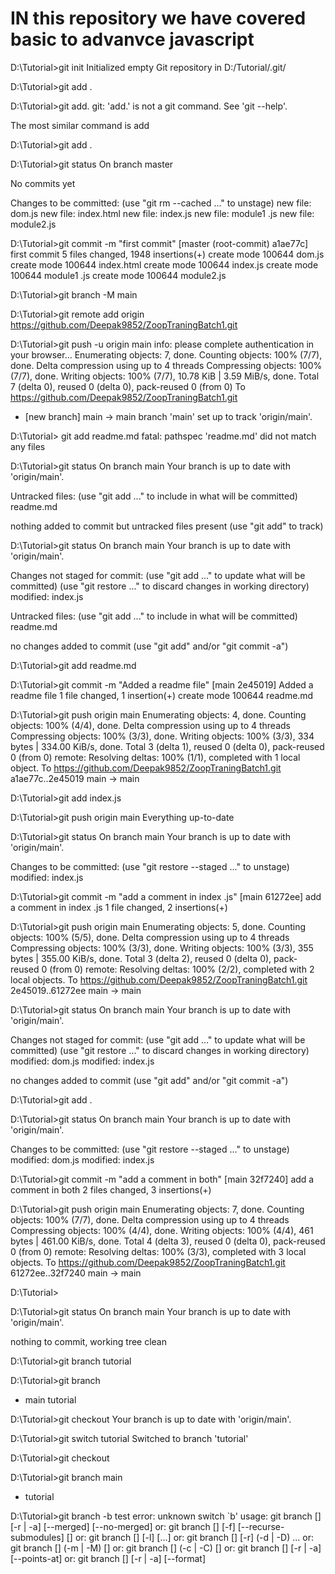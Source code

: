 # IN this repository we have covered basic to advanvce javascript

D:\Tutorial>git init
Initialized empty Git repository in D:/Tutorial/.git/

D:\Tutorial>git add .

D:\Tutorial>git add.
git: 'add.' is not a git command. See 'git --help'.

The most similar command is
add

D:\Tutorial>git add .

D:\Tutorial>git status
On branch master

No commits yet

Changes to be committed:
(use "git rm --cached <file>..." to unstage)
new file: dom.js
new file: index.html
new file: index.js
new file: module1 .js
new file: module2.js

D:\Tutorial>git commit -m "first commit"
[master (root-commit) a1ae77c] first commit
5 files changed, 1948 insertions(+)
create mode 100644 dom.js
create mode 100644 index.html
create mode 100644 index.js
create mode 100644 module1 .js
create mode 100644 module2.js

D:\Tutorial>git branch -M main

D:\Tutorial>git remote add origin https://github.com/Deepak9852/ZoopTraningBatch1.git

D:\Tutorial>git push -u origin main
info: please complete authentication in your browser...
Enumerating objects: 7, done.
Counting objects: 100% (7/7), done.
Delta compression using up to 4 threads
Compressing objects: 100% (7/7), done.
Writing objects: 100% (7/7), 10.78 KiB | 3.59 MiB/s, done.
Total 7 (delta 0), reused 0 (delta 0), pack-reused 0 (from 0)
To https://github.com/Deepak9852/ZoopTraningBatch1.git

- [new branch] main -> main
  branch 'main' set up to track 'origin/main'.

D:\Tutorial> git add readme.md
fatal: pathspec 'readme.md' did not match any files

D:\Tutorial>git status
On branch main
Your branch is up to date with 'origin/main'.

Untracked files:
(use "git add <file>..." to include in what will be committed)
readme.md

nothing added to commit but untracked files present (use "git add" to track)

D:\Tutorial>git status
On branch main
Your branch is up to date with 'origin/main'.

Changes not staged for commit:
(use "git add <file>..." to update what will be committed)
(use "git restore <file>..." to discard changes in working directory)
modified: index.js

Untracked files:
(use "git add <file>..." to include in what will be committed)
readme.md

no changes added to commit (use "git add" and/or "git commit -a")

D:\Tutorial>git add readme.md

D:\Tutorial>git commit -m "Added a readme file"
[main 2e45019] Added a readme file
1 file changed, 1 insertion(+)
create mode 100644 readme.md

D:\Tutorial>git push origin main
Enumerating objects: 4, done.
Counting objects: 100% (4/4), done.
Delta compression using up to 4 threads
Compressing objects: 100% (3/3), done.
Writing objects: 100% (3/3), 334 bytes | 334.00 KiB/s, done.
Total 3 (delta 1), reused 0 (delta 0), pack-reused 0 (from 0)
remote: Resolving deltas: 100% (1/1), completed with 1 local object.
To https://github.com/Deepak9852/ZoopTraningBatch1.git
a1ae77c..2e45019 main -> main

D:\Tutorial>git add index.js

D:\Tutorial>git push origin main
Everything up-to-date

D:\Tutorial>git status
On branch main
Your branch is up to date with 'origin/main'.

Changes to be committed:
(use "git restore --staged <file>..." to unstage)
modified: index.js

D:\Tutorial>git commit -m "add a comment in index .js"
[main 61272ee] add a comment in index .js
1 file changed, 2 insertions(+)

D:\Tutorial>git push origin main
Enumerating objects: 5, done.
Counting objects: 100% (5/5), done.
Delta compression using up to 4 threads
Compressing objects: 100% (3/3), done.
Writing objects: 100% (3/3), 355 bytes | 355.00 KiB/s, done.
Total 3 (delta 2), reused 0 (delta 0), pack-reused 0 (from 0)
remote: Resolving deltas: 100% (2/2), completed with 2 local objects.
To https://github.com/Deepak9852/ZoopTraningBatch1.git
2e45019..61272ee main -> main

D:\Tutorial>git status
On branch main
Your branch is up to date with 'origin/main'.

Changes not staged for commit:
(use "git add <file>..." to update what will be committed)
(use "git restore <file>..." to discard changes in working directory)
modified: dom.js
modified: index.js

no changes added to commit (use "git add" and/or "git commit -a")

D:\Tutorial>git add .

D:\Tutorial>git status
On branch main
Your branch is up to date with 'origin/main'.

Changes to be committed:
(use "git restore --staged <file>..." to unstage)
modified: dom.js
modified: index.js

D:\Tutorial>git commit -m "add a comment in both"
[main 32f7240] add a comment in both
2 files changed, 3 insertions(+)

D:\Tutorial>git push origin main
Enumerating objects: 7, done.
Counting objects: 100% (7/7), done.
Delta compression using up to 4 threads
Compressing objects: 100% (4/4), done.
Writing objects: 100% (4/4), 461 bytes | 461.00 KiB/s, done.
Total 4 (delta 3), reused 0 (delta 0), pack-reused 0 (from 0)
remote: Resolving deltas: 100% (3/3), completed with 3 local objects.
To https://github.com/Deepak9852/ZoopTraningBatch1.git
61272ee..32f7240 main -> main

D:\Tutorial>

D:\Tutorial>git status
On branch main
Your branch is up to date with 'origin/main'.

nothing to commit, working tree clean

D:\Tutorial>git branch tutorial

D:\Tutorial>git branch

- main
  tutorial

D:\Tutorial>git checkout
Your branch is up to date with 'origin/main'.

D:\Tutorial>git switch tutorial
Switched to branch 'tutorial'

D:\Tutorial>git checkout

D:\Tutorial>git branch
main

- tutorial

D:\Tutorial>git branch -b test
error: unknown switch `b'
usage: git branch [<options>] [-r | -a] [--merged] [--no-merged]
or: git branch [<options>] [-f] [--recurse-submodules] <branch-name> [<start-point>]
or: git branch [<options>] [-l] [<pattern>...]
or: git branch [<options>] [-r] (-d | -D) <branch-name>...
or: git branch [<options>] (-m | -M) [<old-branch>] <new-branch>
or: git branch [<options>] (-c | -C) [<old-branch>] <new-branch>
or: git branch [<options>] [-r | -a] [--points-at]
or: git branch [<options>] [-r | -a] [--format]
